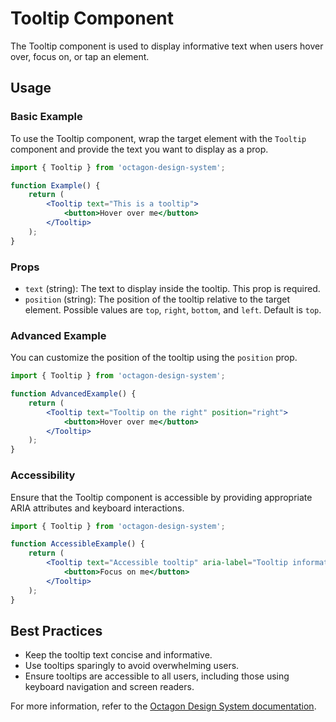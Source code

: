 # Tooltip Component

The Tooltip component is used to display informative text when users hover over, focus on, or tap an element.

## Usage

### Basic Example

To use the Tooltip component, wrap the target element with the `Tooltip` component and provide the text you want to display as a prop.

```jsx
import { Tooltip } from 'octagon-design-system';

function Example() {
    return (
        <Tooltip text="This is a tooltip">
            <button>Hover over me</button>
        </Tooltip>
    );
}
```

### Props

- `text` (string): The text to display inside the tooltip. This prop is required.
- `position` (string): The position of the tooltip relative to the target element. Possible values are `top`, `right`, `bottom`, and `left`. Default is `top`.

### Advanced Example

You can customize the position of the tooltip using the `position` prop.

```jsx
import { Tooltip } from 'octagon-design-system';

function AdvancedExample() {
    return (
        <Tooltip text="Tooltip on the right" position="right">
            <button>Hover over me</button>
        </Tooltip>
    );
}
```

### Accessibility

Ensure that the Tooltip component is accessible by providing appropriate ARIA attributes and keyboard interactions.

```jsx
import { Tooltip } from 'octagon-design-system';

function AccessibleExample() {
    return (
        <Tooltip text="Accessible tooltip" aria-label="Tooltip information">
            <button>Focus on me</button>
        </Tooltip>
    );
}
```

## Best Practices

- Keep the tooltip text concise and informative.
- Use tooltips sparingly to avoid overwhelming users.
- Ensure tooltips are accessible to all users, including those using keyboard navigation and screen readers.

For more information, refer to the [Octagon Design System documentation](https://octagon-design-system.com/docs/components/tooltip).
